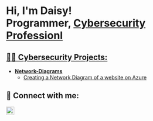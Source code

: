 <h1>Hi, I'm Daisy! <br/><ahref="https://github.com/DaisyDurand">Programmer</a>, 
<a href="https://www.linkedin.com/in/daisy-durand/">Cybersecurity Professionl
</h1>

<h2>👨‍💻 Cybersecurity Projects:</h2>

- <b>Network-Diagrams</b>
  - [Creating a Network Diagram of a website on Azure](https://github.com/DaisyDurand/Network-Diagram)

<h2> 🤳 Connect with me:</h2>

[<img align="left" alt="daisy-durand | LinkedIn" width="22px" src="https://cdn.jsdelivr.net/npm/simple-icons@v3/icons/linkedin.svg" />][linkedin]

[linkedin]: https://www.linkedin.com/in/daisy-durand/
